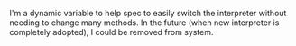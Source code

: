 I'm a dynamic variable to help spec to easily switch the interpreter without needing to change many methods. 
In the future (when new interpreter is completely adopted), I could be removed from system.